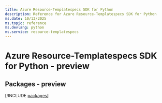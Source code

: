 ```yaml
---
title: Azure Resource-Templatespecs SDK for Python
description: Reference for Azure Resource-Templatespecs SDK for Python
ms.date: 10/13/2025
ms.topic: reference
ms.devlang: python
ms.service: resource-templatespecs
---
```

# Azure Resource-Templatespecs SDK for Python - preview
## Packages - preview
[!INCLUDE [packages](resource-templatespecs-index.md)]